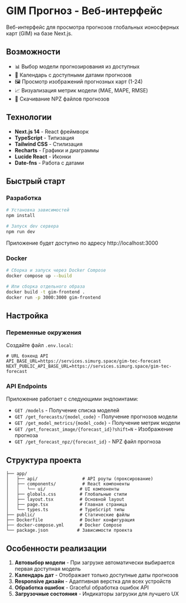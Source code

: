# GIM Прогноз - Веб-интерфейс

Веб-интерфейс для просмотра прогнозов глобальных ионосферных карт (GIM) на базе Next.js.

## Возможности

- 📊 Выбор модели прогнозирования из доступных
- 📅 Календарь с доступными датами прогнозов  
- 🖼️ Просмотр изображений прогнозных карт (1-24)
- 📈 Визуализация метрик модели (MAE, MAPE, RMSE)
- 💾 Скачивание NPZ файлов прогнозов

## Технологии

- **Next.js 14** - React фреймворк
- **TypeScript** - Типизация
- **Tailwind CSS** - Стилизация
- **Recharts** - Графики и диаграммы
- **Lucide React** - Иконки
- **Date-fns** - Работа с датами

## Быстрый старт

### Разработка

```bash
# Установка зависимостей
npm install

# Запуск dev сервера
npm run dev
```

Приложение будет доступно по адресу http://localhost:3000

### Docker

```bash
# Сборка и запуск через Docker Compose
docker compose up --build

# Или сборка отдельного образа
docker build -t gim-frontend .
docker run -p 3000:3000 gim-frontend
```

## Настройка

### Переменные окружения

Создайте файл `.env.local`:

```env
# URL бэкенд API
API_BASE_URL=https://services.simurg.space/gim-tec-forecast
NEXT_PUBLIC_API_BASE_URL=https://services.simurg.space/gim-tec-forecast
```

### API Endpoints

Приложение работает с следующими эндпоинтами:

- `GET /models` - Получение списка моделей
- `GET /get_forecasts/{model_code}` - Получение прогнозов модели
- `GET /get_model_metrics/{model_code}` - Получение метрик модели
- `GET /get_forecast_image/{forecast_id}?shift=N` - Изображение прогноза
- `GET /get_forecast_npz/{forecast_id}` - NPZ файл прогноза

## Структура проекта

```
├── app/
│   ├── api/                 # API роуты (проксирование)
│   ├── components/          # React компоненты
│   │   └── ui/             # UI компоненты
│   ├── globals.css         # Глобальные стили
│   ├── layout.tsx          # Основной layout
│   ├── page.tsx            # Главная страница
│   └── types.ts            # TypeScript типы
├── public/                 # Статические файлы
├── Dockerfile              # Docker конфигурация
├── docker-compose.yml      # Docker Compose
└── package.json           # Зависимости проекта
```

## Особенности реализации

1. **Автовыбор модели** - При загрузке автоматически выбирается первая доступная модель
2. **Календарь дат** - Отображает только доступные даты прогнозов
3. **Responsive дизайн** - Адаптивная верстка для всех устройств  
4. **Обработка ошибок** - Graceful обработка ошибок API
5. **Загрузочные состояния** - Индикаторы загрузки для лучшего UX 